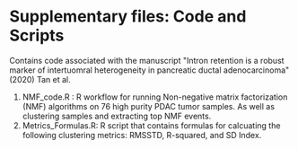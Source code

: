 # Supplementary files: Code and Scripts

Contains code associated with the manuscript "Intron retention is a robust marker of intertuomral heterogeneity in pancreatic ductal adenocarcinoma" (2020) Tan et al.

1. NMF_code.R : R workflow for running Non-negative matrix factorization (NMF) algorithms on 76 high purity PDAC tumor samples. As well as clustering samples and extracting top NMF events. 
2. Metrics_Formulas.R: R script that contains formulas for calcuating the following clustering metrics: RMSSTD, R-squared, and SD Index. 
